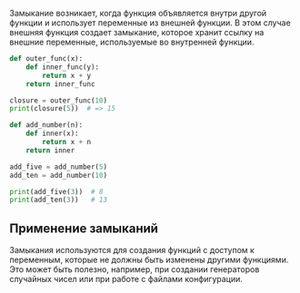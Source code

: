 Замыкание возникает, когда функция объявляется внутри другой функции и использует переменные из внешней функции. В этом случае внешняя функция создает замыкание, которое хранит ссылку на внешние переменные, используемые во внутренней функции.
```python
def outer_func(x):
    def inner_func(y):
        return x + y
    return inner_func

closure = outer_func(10)
print(closure(5))  # => 15

def add_number(n):
    def inner(x):
        return x + n
    return inner

add_five = add_number(5)
add_ten = add_number(10)

print(add_five(3))  # 8
print(add_ten(3))   # 13
```

## Применение замыканий

Замыкания используются для создания функций с доступом к переменным, которые не должны быть изменены другими функциями. Это может быть полезно, например, при создании генераторов случайных чисел или при работе с файлами конфигурации.
